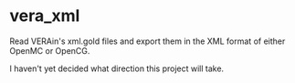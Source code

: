 # vera_xml
Read VERAin's xml.gold files and export them in the XML format of either OpenMC or OpenCG.

I haven't yet decided what direction this project will take.
